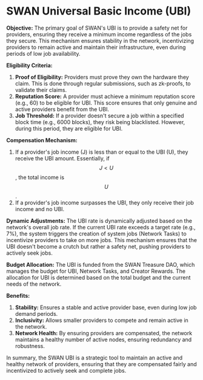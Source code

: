 # SWAN Universal Basic Income (UBI)

**Objective:** The primary goal of SWAN's UBI is to provide a safety net for providers, ensuring they receive a minimum income regardless of the jobs they secure. This mechanism ensures stability in the network, incentivizing providers to remain active and maintain their infrastructure, even during periods of low job availability.

**Eligibility Criteria:**

1. **Proof of Eligibility:** Providers must prove they own the hardware they claim. This is done through regular submissions, such as zk-proofs, to validate their claims.
2. **Reputation Score:** A provider must achieve a minimum reputation score (e.g., 60) to be eligible for UBI. This score ensures that only genuine and active providers benefit from the UBI.
3. **Job Threshold:** If a provider doesn't secure a job within a specified block time (e.g., 6000 blocks), they risk being blacklisted. However, during this period, they are eligible for UBI.

**Compensation Mechanism:**

1. If a provider's job income (J) is less than or equal to the UBI (U), they receive the UBI amount. Essentially, if $$J<U$$, the total income is $$U$$.
2. If a provider's job income surpasses the UBI, they only receive their job income and no UBI.

**Dynamic Adjustments:** The UBI rate is dynamically adjusted based on the network's overall job rate. If the current UBI rate exceeds a target rate (e.g., 7%), the system triggers the creation of system jobs (Network Tasks) to incentivize providers to take on more jobs. This mechanism ensures that the UBI doesn't become a crutch but rather a safety net, pushing providers to actively seek jobs.

**Budget Allocation:** The UBI is funded from the SWAN Treasure DAO, which manages the budget for UBI, Network Tasks, and Creator Rewards. The allocation for UBI is determined based on the total budget and the current needs of the network.

**Benefits:**

1. **Stability:** Ensures a stable and active provider base, even during low job demand periods.
2. **Inclusivity:** Allows smaller providers to compete and remain active in the network.
3. **Network Health:** By ensuring providers are compensated, the network maintains a healthy number of active nodes, ensuring redundancy and robustness.

In summary, the SWAN UBI is a strategic tool to maintain an active and healthy network of providers, ensuring that they are compensated fairly and incentivized to actively seek and complete jobs.
